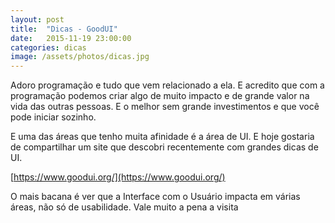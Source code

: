 ```yaml
---
layout: post
title:  "Dicas - GoodUI"
date:   2015-11-19 23:00:00
categories: dicas
image: /assets/photos/dicas.jpg
---
```

Adoro programação e tudo que vem relacionado a ela. E acredito que com a programação podemos criar algo de muito impacto e de grande valor na vida das outras pessoas. E o melhor sem grande investimentos e que você pode iniciar sozinho.

E uma das áreas que tenho muita afinidade é a área de UI. E hoje gostaria de compartilhar um site que descobri recentemente com grandes dicas de UI. 

[https://www.goodui.org/](https://www.goodui.org/)

O mais bacana é ver que a Interface com o Usuário impacta em várias áreas, não só de usabilidade. Vale muito a pena a visita